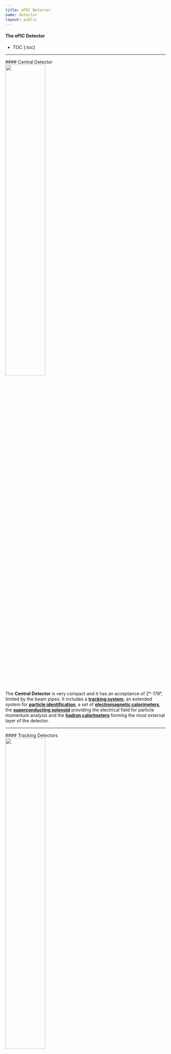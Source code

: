 ```yaml
---
title: ePIC Detector
name: detector
layout: public
---
```


<h4>The ePIC Detector</h4>


* TOC
{:toc}


<hr/>
#### Central Detector


<div><img src="https://zenodo.org/records/11522461/files/central_detector.png"   style='height: auto; width: 50%; object-fit: contain'/></div>


The **Central Detector** is very compact and it has an acceptance of 2&deg;-178&deg;, limited by the beam pipes.
It includes a **[tracking system](#tracking_detectors)**, an extended system for
**[particle identification](#pid-detectors)**, a set of
**[electromagnetic calorimeters](#electromagnetic-calorimeter-detectors)**, the
**[superconducting solenoid](#superconducting-solenoid)** providing the electrical field for particle momentum analysis and the
**[hadron calorimeters](#hadron-calorimeter-detectors)** forming the most external layer of the detector.


<hr/>
#### Tracking Detectors

<div><img src="https://zenodo.org/records/11522461/files/tracking_detectors.png"   style='height: auto; width: 50%; object-fit: contain'/></div>

<hr/>
#### PID Detectors

<div><img src="https://zenodo.org/records/11522461/files/pid_detectors.png"   style='height: auto; width: 50%; object-fit: contain'/></div>

<hr/>
#### Electromagnetic Calorimeter Detectors

<div><img src="https://zenodo.org/records/11522461/files/emcal_detectors.png"   style='height: auto; width: 50%; object-fit: contain'/></div>


<hr/>
#### Superconducting Solenoid

<div><img src="https://zenodo.org/records/11522461/files/solenoid_detectors.png"   style='height: auto; width: 50%; object-fit: contain'/></div>

<hr/>
#### Hadron Calorimeter Detectors

<div><img src="https://zenodo.org/records/11522461/files/hcal_detectors.png"   style='height: auto; width: 50%; object-fit: contain'/></div>


<hr/>
#### Far Detectors

<div><img src="https://zenodo.org/records/11522461/files/far_detectors.png"   style='height: auto; width: 50%; object-fit: contain'/></div>

The detector hermeticity is to a large extent restore equipping the angular
regions not covered by the central detector by the Far Detectors
situated along the outgoing beam lines. The **Far Detectors** along the
outgoing ion beam line detect proton with different magnetic rigidity,
soft photons and neutron. Along the outgoing electron beam line, the low Q2
tagger station complete the Q2 acceptance of the Central Detector, while the
luminosity station makes possible the, measurement and monitoring of the luminosity
provided by the collider.





